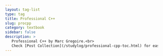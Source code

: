 ```yaml
---
layout: tag-list
type: tag
title: Professional C++
slug: procpp
category: textbook
sidebar: false
description: >
   Professional C++ by Marc Gregoire.<br>
   Check [Post Collection](/studylog/professional-cpp-toc.html) for easy navigation.
---
```


